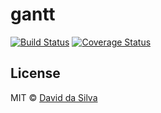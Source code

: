 gantt
=====

[![Build Status](https://travis-ci.org/dasilvacontin/gantt.svg?branch=master)](https://travis-ci.org/dasilvacontin/gantt)
[![Coverage Status](https://coveralls.io/repos/github/dasilvacontin/gantt/badge.svg?branch=master)](https://coveralls.io/github/dasilvacontin/gantt?branch=master)

## License

MIT © [David da Silva]

[David da Silva]: https://dasilvacont.in
